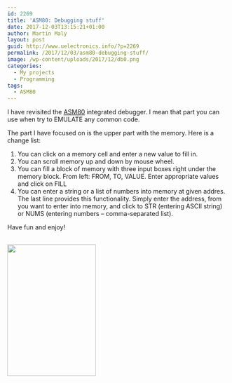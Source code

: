 ```yaml
---
id: 2269
title: 'ASM80: Debugging stuff'
date: 2017-12-03T13:15:21+01:00
author: Martin Maly
layout: post
guid: http://www.uelectronics.info/?p=2269
permalink: /2017/12/03/asm80-debugging-stuff/
image: /wp-content/uploads/2017/12/db0.png
categories:
  - My projects
  - Programming
tags:
  - ASM80
---
```

I have revisited the [ASM80](https://www.asm80.com/) integrated debugger. I mean that part you can use when try to EMULATE any common code.

The part I have focused on is the upper part with the memory. Here is a change list:

  1. You can click on a memory cell and enter a new value to fill in.
  2. You can scroll memory up and down by mouse wheel.
  3. You can fill a block of memory with three input boxes right under the memory block. From left: FROM, TO, VALUE. Enter appropriate values and click on FILL
  4. You can enter a string or a list of numbers into memory at given addres. The last line provides this functionality. Simply enter the address, from you want to enter into memory, and click to STR (entering ASCII string) or NUMS (entering numbers &#8211; comma-separated list).

Have fun and enjoy!

[  
<img loading="lazy" class="aligncenter size-medium wp-image-2270" src="https://www.uelectronics.info/wp-content/uploads/2017/12/db0-202x300.png" alt="" width="202" height="300" srcset="https://www.uelectronics.info/wp-content/uploads/2017/12/db0-202x300.png 202w, https://www.uelectronics.info/wp-content/uploads/2017/12/db0.png 217w" sizes="(max-width: 202px) 100vw, 202px" />](https://www.uelectronics.info/wp-content/uploads/2017/12/db0.png)